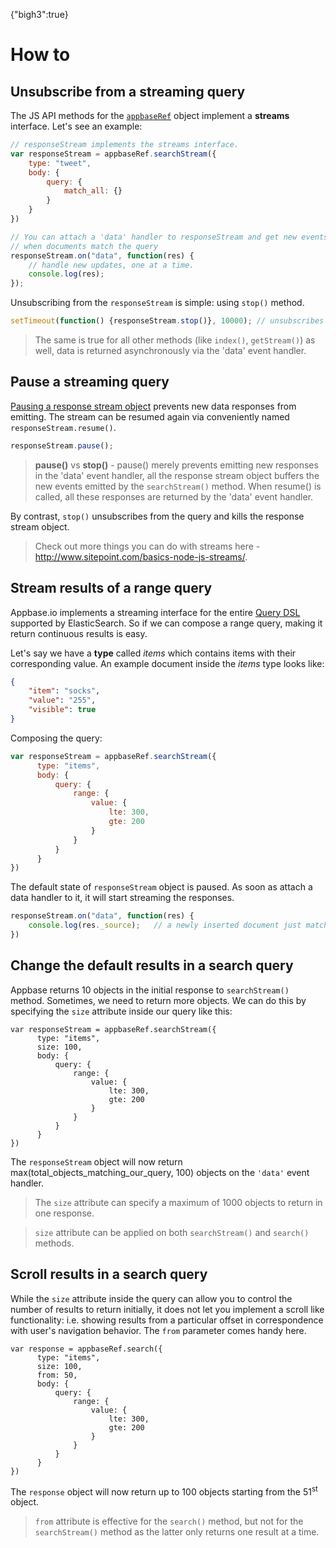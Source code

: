 {"bigh3":true}

# How to

## Unsubscribe from a streaming query

The JS API methods for the [``appbaseRef``](https://docs.appbase.io/scalr/javascript/api-reference.html#javascript-api-reference-setup-new-appbase) object implement a **streams** interface. Let's see an example:

```js
// responseStream implements the streams interface.
var responseStream = appbaseRef.searchStream({
    type: "tweet",
    body: {
        query: {
            match_all: {}
        }
    }
})

// You can attach a 'data' handler to responseStream and get new events
// when documents match the query
responseStream.on("data", function(res) {
    // handle new updates, one at a time.
    console.log(res);
});
```

Unsubscribing from the ``responseStream`` is simple: using ``stop()`` method.

```js
setTimeout(function() {responseStream.stop()}, 10000); // unsubscribes after 10s timeout
```

> <span class="fa fa-info-circle"></span> The same is true for all other methods (like ``index()``, ``getStream()``) as well, data is returned asynchronously via the 'data' event handler.

## Pause a streaming query

[Pausing a response stream object](https://nodejs.org/api/stream.html#stream_readable_pause) prevents new data responses from emitting. The stream can be resumed again via conveniently named ``responseStream.resume()``.

```js
responseStream.pause();
```

> <span class="fa fa-info-circle"></span> **pause()** vs **stop()** - pause() merely prevents emitting new responses in the 'data' event handler, all the response stream object buffers the new events emitted by the ``searchStream()`` method. When resume() is called, all these responses are returned by the 'data' event handler. 

By contrast, ``stop()`` unsubscribes from the query and kills the response stream object.

> <span class="fa fa-star"></span> Check out more things you can do with streams here -  http://www.sitepoint.com/basics-node-js-streams/.

## Stream results of a range query

Appbase.io implements a streaming interface for the entire [Query DSL](https://www.elastic.co/guide/en/elasticsearch/reference/1.7/query-dsl.html) supported by ElasticSearch. So if we can compose a range query, making it return continuous results is easy.

Let's say we have a **type** called *items* which contains items with their corresponding value. An example document inside the *items* type looks like:

```json
{
    "item": "socks",
    "value": "255",
    "visible": true
}
```

Composing the query:

```js
var responseStream = appbaseRef.searchStream({
      type: "items",
      body: {
          query: {
              range: {
                  value: {
                      lte: 300,
                      gte: 200
                  }
              }
          }
      }
})
```

The default state of ``responseStream`` object is paused. As soon as attach a data handler to it, it will start streaming the responses.

```js
responseStream.on("data", function(res) {
    console.log(res._source);   // a newly inserted document just matched the range query 
})
```

## Change the default results in a search query

Appbase returns 10 objects in the initial response to ``searchStream()`` method. Sometimes, we need to return more objects. We can do this by specifying the ``size`` attribute inside our query like this:

```
var responseStream = appbaseRef.searchStream({
      type: "items",
      size: 100,
      body: {
          query: {
              range: {
                  value: {
                      lte: 300,
                      gte: 200
                  }
              }
          }
      }
})
```

The ``responseStream`` object will now return max(total_objects_matching_our_query, 100) objects on the ``'data'`` event handler.

> <span class="fa fa-star"></span> The ``size`` attribute can specify a maximum of 1000 objects to return in one response.

> <span class="fa fa-info-circle"></span> ``size`` attribute can be applied on both ``searchStream()`` and ``search()`` methods.


## Scroll results in a search query

While the ``size`` attribute inside the query can allow you to control the number of results to return initially, it does not let you implement a scroll like functionality: i.e. showing results from a particular offset in correspondence with user's navigation behavior. The ``from`` parameter comes handy here.

```
var response = appbaseRef.search({
      type: "items",
      size: 100,
      from: 50,
      body: {
          query: {
              range: {
                  value: {
                      lte: 300,
                      gte: 200
                  }
              }
          }
      }
})
```

The ``response`` object will now return up to 100 objects starting from the 51<sup>st</sup> object.

> <span class="fa fa-info-circle"></span> ``from`` attribute is effective for the ``search()`` method, but not for the ``searchStream()`` method as the latter only returns one result at a time.
